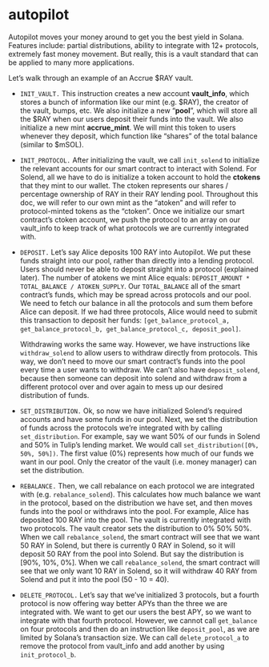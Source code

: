 # autopilot
Autopilot moves your money around to get you the best yield in Solana. Features include: partial distributions, ability to integrate with 12+ protocols, extremely fast money movement. But really, this is a vault standard that can be applied to many more applications.

Let’s walk through an example of an Accrue $RAY vault.

- `INIT_VAULT.` This instruction creates a new account **vault_info**, which stores a bunch of information like our mint (e.g. $RAY), the creator of the vault, bumps, etc. We also initialize a new “**pool**”, which will store all the $RAY when our users deposit their funds into the vault. We also initialize a new mint **accrue_mint**. We will mint this token to users whenever they deposit, which function like “shares” of the total balance (similar to $mSOL).
- `INIT_PROTOCOL.` After initializing the vault, we call `init_solend` to initialize the relevant accounts for our smart contract to interact with Solend. For Solend, all we have to do is initialize a token account to hold the **ctokens** that they mint to our wallet. The ctoken represents our shares / percentage ownership of RAY in their RAY lending pool. Throughout this doc, we will refer to our own mint as the “atoken” and will refer to protocol-minted tokens as the “ctoken”. Once we initialize our smart contract’s ctoken account, we push the protocol to an array on our vault_info to keep track of what protocols we are currently integrated with.
- `DEPOSIT.` Let’s say Alice deposits 100 RAY into Autopilot. We put these funds straight into our pool, rather than directly into a lending protocol. Users should never be able to deposit straight into a protocol (explained later). The number of atokens we mint Alice equals: `DEPOSIT_AMOUNT * TOTAL_BALANCE / ATOKEN_SUPPLY`. Our `TOTAL_BALANCE` all of the smart contract’s funds, which may be spread across protocols and our pool. We need to fetch our balance in all the protocols and sum them before Alice can deposit. If we had three protocols, Alice would need to submit this transaction to deposit her funds: `[get_balance_protocol_a, get_balance_protocol_b, get_balance_protocol_c, deposit_pool]`.
    
    Withdrawing works the same way. However, we have instructions like `withdraw_solend` to allow users to withdraw directly from protocols. This way, we don’t need to move our smart contract’s funds into the pool every time a user wants to withdraw. We can’t also have `deposit_solend`, because then someone can deposit into solend and withdraw from a different protocol over and over again to mess up our desired distribution of funds. 
    
- `SET_DISTRIBUTION.` Ok, so now we have initialized Solend’s required accounts and have some funds in our pool. Next, we set the distribution of funds across the protocols we’re integrated with by calling `set_distribution`. For example, say we want 50% of our funds in Solend and 50% in Tulip’s lending market. We would call `set_distribution([0%, 50%, 50%])`. The first value (0%) represents how much of our funds we want in our pool. Only the creator of the vault (i.e. money manager) can set the distribution.
- `REBALANCE.` Then, we call rebalance on each protocol we are integrated with (e.g. `rebalance_solend`). This calculates how much balance we want in the protocol, based on the distribution we have set, and then moves funds into the pool or withdraws into the pool. For example, Alice has deposited 100 RAY into the pool. The vault is currently integrated with two protocols. The vault creator sets the distribution to 0% 50% 50%. When we call `rebalance_solend`, the smart contract will see that we want 50 RAY in Solend, but there is currently 0 RAY in Solend, so it will deposit 50 RAY from the pool into Solend. But say the distribution is [90%, 10%, 0%]. When we call `rebalance_solend`, the smart contract will see that we only want 10 RAY in Solend, so it will withdraw 40 RAY from Solend and put it into the pool (50 - 10 = 40).
- `DELETE_PROTOCOL.` Let’s say that we’ve initialized 3 protocols, but a fourth protocol is now offering way better APYs than the three we are integrated with. We want to get our users the best APY, so we want to integrate with that fourth protocol. However, we cannot call `get_balance` on four protocols and then do an instruction like `deposit_pool`, as we are limited by Solana’s transaction size. We can call `delete_protocol_a` to remove the protocol from vault_info and add another by using `init_protocol_b`.
